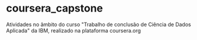 # coursera_capstone
Atividades no âmbito do curso "Trabalho de conclusão de Ciência de Dados Aplicada" da IBM, realizado na plataforma coursera.org
